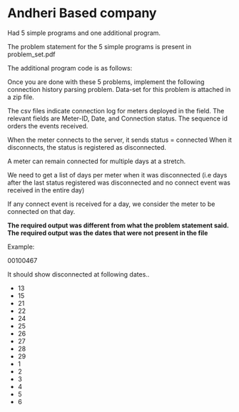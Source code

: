 # Andheri Based company

Had 5 simple programs and one additional program.

The problem statement for the 5 simple programs is present in problem_set.pdf

The additional program code is as follows:

Once you are done with these 5 problems, implement the following connection history parsing problem. Data-set for this problem is attached in a zip file.

The csv files indicate connection log for meters deployed in the field.
The relevant fields are Meter-ID, Date, and Connection status.
The sequence id orders the events received.

When the meter connects to the server, it sends status = connected
When it disconnects, the status is registered as disconnected.

A meter can remain connected for multiple days at a stretch.

We need to get a list of days per meter when it was disconnected (i.e days after the last status registered was disconnected and no connect event was received in the entire day)

If any connect event is received for a day, we consider the meter to be connected on that day. 

**The required output was different from what the problem statement said.**
**The required output was the dates that were not present in the file**

Example:

00100467

It should show disconnected at following dates..

* 13
* 15
* 21
* 22
* 24
* 25
* 26
* 27
* 28
* 29
* 1
* 2
* 3
* 4
* 5
* 6
